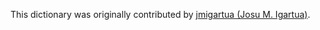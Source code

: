 This dictionary was originally contributed by [jmigartua (Josu M. Igartua)](https://github.com/jmigartua).
